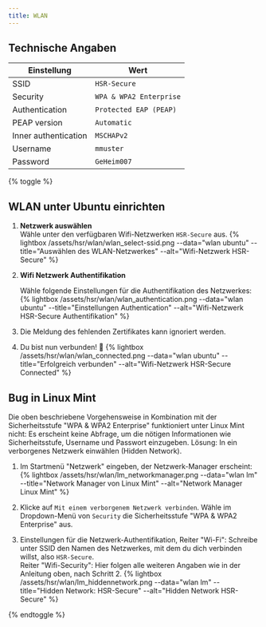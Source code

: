 ```yaml
---
title: WLAN
---
```

## Technische Angaben

Einstellung | Wert
----------- | ----
SSID | ```HSR-Secure```
Security | ```WPA & WPA2 Enterprise```
Authentication | ```Protected EAP (PEAP)```
PEAP version | ```Automatic```
Inner authentication | ```MSCHAPv2```
Username | ```mmuster```
Password | ```GeHeim007```


{% toggle %}
## WLAN unter Ubuntu einrichten

1. **Netzwerk auswählen**<br>
	Wähle unter den verfügbaren Wifi-Netzwerken ```HSR-Secure``` aus.
	{% lightbox /assets/hsr/wlan/wlan_select-ssid.png --data="wlan ubuntu" --title="Auswählen des WLAN-Netzwerkes" --alt="Wifi-Netzwerk HSR-Secure" %}

2. **Wifi Netzwerk Authentifikation**<br>

	Wähle folgende Einstellungen für die Authentifikation des Netzwerkes:
	{% lightbox /assets/hsr/wlan/wlan_authentication.png --data="wlan ubuntu" --title="Einstellungen Authentication" --alt="Wifi-Netzwerk HSR-Secure Authentifikation" %}

3. Die Meldung des fehlenden Zertifikates kann ignoriert werden.
4. Du bist nun verbunden! :tada:
	{% lightbox /assets/hsr/wlan/wlan_connected.png --data="wlan ubuntu" --title="Erfolgreich verbunden" --alt="Wifi-Netzwerk HSR-Secure Connected" %}

## Bug in Linux Mint

Die oben beschriebene Vorgehensweise in Kombination mit der Sicherheitsstufe "WPA & WPA2 Enterprise" funktioniert unter Linux Mint nicht: Es erscheint keine Abfrage, um die nötigen Informationen wie Sicherheitsstufe, Username und Passwort einzugeben. Lösung: In ein verborgenes Netzwerk einwählen (Hidden Network). 

1. Im Startmenü "Netzwerk" eingeben, der Netzwerk-Manager erscheint:
	{% lightbox /assets/hsr/wlan/lm_networkmanager.png --data="wlan lm" --title="Network Manager von Linux Mint" --alt="Network Manager Linux Mint" %}

2. Klicke auf ```Mit einem verborgenem Netzwerk verbinden```. Wähle im Dropdown-Menü von ```Security``` die Sicherheitsstufe "WPA & WPA2 Enterprise" aus. 

3. Einstellungen für die Netzwerk-Authentifikation, Reiter "Wi-Fi": Schreibe unter SSID den Namen des Netzwerkes, mit dem du dich verbinden willst, also ```HSR-Secure```.<br> Reiter "Wifi-Security": Hier folgen alle weiteren Angaben wie in der Anleitung oben, nach Schritt 2.
	{% lightbox /assets/hsr/wlan/lm_hiddennetwork.png --data="wlan lm" --title="Hidden Network: HSR-Secure" --alt="Hidden Network HSR-Secure" %}

{% endtoggle %}
